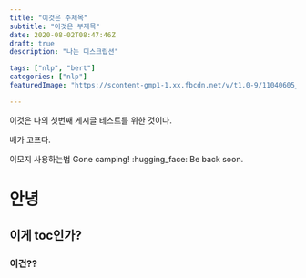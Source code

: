 ```yaml
---
title: "이것은 주제목"
subtitle: "이것은 부제목"
date: 2020-08-02T08:47:46Z
draft: true
description: "나는 디스크립션"

tags: ["nlp", "bert"]
categories: ["nlp"]
featuredImage: "https://scontent-gmp1-1.xx.fbcdn.net/v/t1.0-9/11040605_872387022838401_5348585022828038374_n.png?_nc_cat=101&_nc_sid=09cbfe&_nc_eui2=AeELVB42MkO-X5ViJkDtHgQ0aX49tRj6PdVpfj21GPo91ZVUyO1mfr7VLIElDedndrXtqW0JX9e630Xq-Rqwceft&_nc_ohc=T90azDI8rqUAX9Y55ZS&_nc_ht=scontent-gmp1-1.xx&oh=4ec7a37b305115f50e05534395ce7634&oe=5F4E12FA"

---
```


이것은 나의 첫번째 게시글 테스트를 위한 것이다.

배가 고프다.

이모지 사용하는법 Gone camping! :hugging_face: Be back soon.
# 안녕

## 이게 toc인가?

### 이건??
